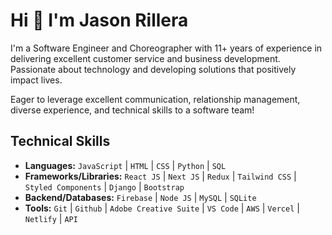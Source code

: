 # Hi 👋 I'm Jason Rillera
I'm a Software Engineer and Choreographer with 11+ years of experience in delivering excellent customer service and business development. Passionate about technology and developing solutions that positively impact lives. 

Eager to leverage excellent communication, relationship management, diverse experience, and technical skills to a software team!

## Technical Skills
- **Languages:** `JavaScript` | `HTML` | `CSS` | `Python` | `SQL`  
- **Frameworks/Libraries:** `React JS` | `Next JS` | `Redux` | `Tailwind CSS` | `Styled Components` | `Django` | `Bootstrap` 
- **Backend/Databases:** `Firebase` | `Node JS` | `MySQL` | `SQLite`
- **Tools:** `Git` | `Github` | `Adobe Creative Suite` | `VS Code` | `AWS` | `Vercel` | `Netlify` | `API`

<!--
**JasonRillera/JasonRillera** is a ✨ _special_ ✨ repository because its `README.md` (this file) appears on your GitHub profile.

Here are some ideas to get you started:

- 🔭 I’m currently working on ...
- 🌱 I’m currently learning ...
- 👯 I’m looking to collaborate on ...
- 🤔 I’m looking for help with ...
- 💬 Ask me about ...
- 📫 How to reach me: ...
- 😄 Pronouns: ...
- ⚡ Fun fact: ...
-->
